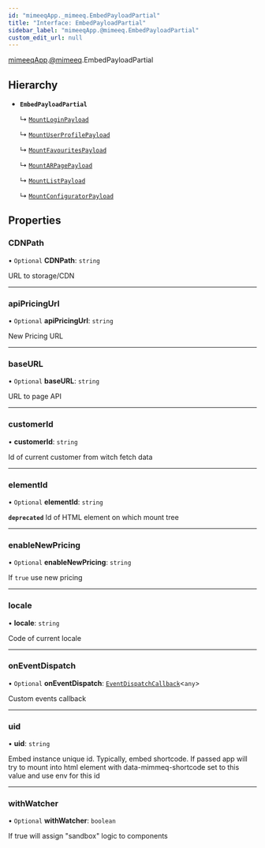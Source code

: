 ```yaml
---
id: "mimeeqApp._mimeeq.EmbedPayloadPartial"
title: "Interface: EmbedPayloadPartial"
sidebar_label: "mimeeqApp.@mimeeq.EmbedPayloadPartial"
custom_edit_url: null
---
```


[mimeeqApp](../modules/mimeeqApp.md).[@mimeeq](../namespaces/mimeeqApp._mimeeq.md).EmbedPayloadPartial

## Hierarchy

- **`EmbedPayloadPartial`**

  ↳ [`MountLoginPayload`](mimeeqApp._mimeeq.MountLoginPayload.md)

  ↳ [`MountUserProfilePayload`](mimeeqApp._mimeeq.MountUserProfilePayload.md)

  ↳ [`MountFavouritesPayload`](mimeeqApp._mimeeq.MountFavouritesPayload.md)

  ↳ [`MountARPagePayload`](mimeeqApp._mimeeq.MountARPagePayload.md)

  ↳ [`MountListPayload`](mimeeqApp._mimeeq.MountListPayload.md)

  ↳ [`MountConfiguratorPayload`](mimeeqApp._mimeeq.MountConfiguratorPayload.md)

## Properties

### CDNPath

• `Optional` **CDNPath**: `string`

URL to storage/CDN

___

### apiPricingUrl

• `Optional` **apiPricingUrl**: `string`

New Pricing URL

___

### baseURL

• `Optional` **baseURL**: `string`

URL to page API

___

### customerId

• **customerId**: `string`

Id of current customer from witch fetch data

___

### elementId

• `Optional` **elementId**: `string`

**`deprecated`**
Id of HTML element on which mount tree

___

### enableNewPricing

• `Optional` **enableNewPricing**: `string`

If `true` use new pricing

___

### locale

• **locale**: `string`

Code of current locale

___

### onEventDispatch

• `Optional` **onEventDispatch**: [`EventDispatchCallback`](../namespaces/mimeeqApp._mimeeq.md#eventdispatchcallback)<`any`\>

Custom events callback

___

### uid

• **uid**: `string`

Embed instance unique id. Typically, embed shortcode. If passed app will try to mount into html element with data-mimmeq-shortcode set to this value and use env for this id

___

### withWatcher

• `Optional` **withWatcher**: `boolean`

If true will assign "sandbox" logic to components
